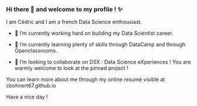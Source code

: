 ### Hi there 👋 and welcome to my profile ! ✨

I am Cédric and I am a french Data Science enthousiast.

- 🔭 I’m currently working hard on building my Data Scientist career. 

- 🌱 I’m currently learning plenty of skills through DataCamp and through Openclassrooms. 

- 👯 I’m looking to collaborate on DSX : Data Science eXperiences ! You are warmly welcome to look at the pinned project !

You can learn more about me through my online resumé visible at cbohnert67.github.io

Have a nice day !

<!--
**cbohnert67/cbohnert67** is a ✨ _special_ ✨ repository because its `README.md` (this file) appears on your GitHub profile.

Here are some ideas to get you started:

- 🔭 I’m currently working on ...
- 🌱 I’m currently learning ...
- 👯 I’m looking to collaborate on ...
- 🤔 I’m looking for help with ...
- 💬 Ask me about ...
- 📫 How to reach me: ...
- 😄 Pronouns: ...
- ⚡ Fun fact: ...
-->


